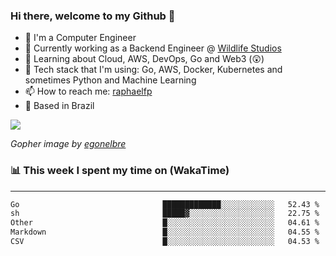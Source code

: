 ### Hi there, welcome to my Github 👋

- 📖 I'm a Computer Engineer
- 🔭 Currently working as a Backend Engineer @ [Wildlife Studios](https://wildlifestudios.com/)
- 🌱 Learning about Cloud, AWS, DevOps, Go and Web3 (😲)
- 🚀 Tech stack that I'm using: Go, AWS, Docker, Kubernetes and sometimes Python and Machine Learning
- 📫 How to reach me: [raphaelfp](https://linkedin.com/in/raphaelfp)
- 🏡 Based in Brazil

![](https://github.com/raphaelfp/gophers/blob/master/.thumb/animation/morning-coffee-3x.gif)

*Gopher image by [egonelbre](https://github.com/egonelbre/)*

### 📊 This week I spent my time on (WakaTime)

---

<!--START_SECTION:waka-->

```txt
Go                                █████████████░░░░░░░░░░░░   52.43 %
sh                                █████▓░░░░░░░░░░░░░░░░░░░   22.75 %
Other                             █░░░░░░░░░░░░░░░░░░░░░░░░   04.61 %
Markdown                          █░░░░░░░░░░░░░░░░░░░░░░░░   04.55 %
CSV                               █░░░░░░░░░░░░░░░░░░░░░░░░   04.53 %
```

<!--END_SECTION:waka-->
